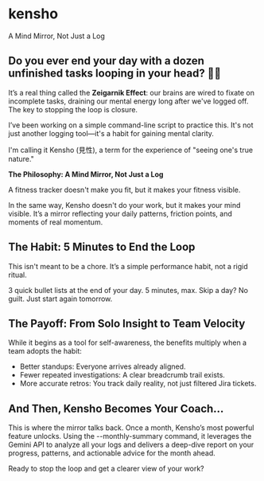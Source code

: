 # kensho
A Mind Mirror, Not Just a Log

## Do you ever end your day with a dozen unfinished tasks looping in your head? 🧠🔁
It’s a real thing called the **Zeigarnik Effect**: our brains are wired to fixate on incomplete tasks, draining our mental energy long after we've logged off. The key to stopping the loop is closure.

I’ve been working on a simple command-line script to practice this. It's not just another logging tool—it's a habit for gaining mental clarity.

I'm calling it Kensho (見性), a term for the experience of "seeing one's true nature."

**The Philosophy: A Mind Mirror, Not Just a Log**

A fitness tracker doesn't make you fit, but it makes your fitness visible.

In the same way, Kensho doesn't do your work, but it makes your mind visible. It’s a mirror reflecting your daily patterns, friction points, and moments of real momentum.

## The Habit: 5 Minutes to End the Loop
This isn't meant to be a chore. It’s a simple performance habit, not a rigid ritual.

3 quick bullet lists at the end of your day.
5 minutes, max.
Skip a day? No guilt. Just start again tomorrow.

## The Payoff: From Solo Insight to Team Velocity
While it begins as a tool for self-awareness, the benefits multiply when a team adopts the habit:

- Better standups: Everyone arrives already aligned.
- Fewer repeated investigations: A clear breadcrumb trail exists.
- More accurate retros: You track daily reality, not just filtered Jira tickets.

## And Then, Kensho Becomes Your Coach...
This is where the mirror talks back. Once a month, Kensho’s most powerful feature unlocks. Using the --monthly-summary command, it leverages the Gemini API to analyze all your logs and delivers a deep-dive report on your progress, patterns, and actionable advice for the month ahead.

Ready to stop the loop and get a clearer view of your work?
